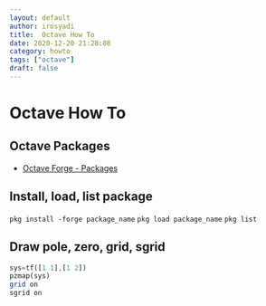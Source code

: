 ```yaml
---
layout: default
author: irosyadi
title:  Octave How To
date: 2020-12-20 21:28:08
category: howto
tags: ["octave"]
draft: false
---
```


# Octave How To

## Octave Packages
- [Octave Forge - Packages](https://octave.sourceforge.io/packages.php)

## Install, load, list package
`pkg install -forge package_name`
`pkg load package_name`
`pkg list`

## Draw pole, zero, grid, sgrid
```octave
sys=tf([1 1],[1 2])
pzmap(sys)
grid on
sgrid on
```